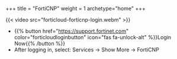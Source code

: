 +++
title = "FortiCNP"
weight = 1
archetype="home"
+++

{{< video src="forticloud-forticnp-login.webm" >}}

- {{% button href="https://support.fortinet.com" color="forticloudloginbutton" icon="fas fa-unlock-alt" %}}Login Now{{% /button %}}
- After logging in, select: Services -> Show More -> FortiCNP
